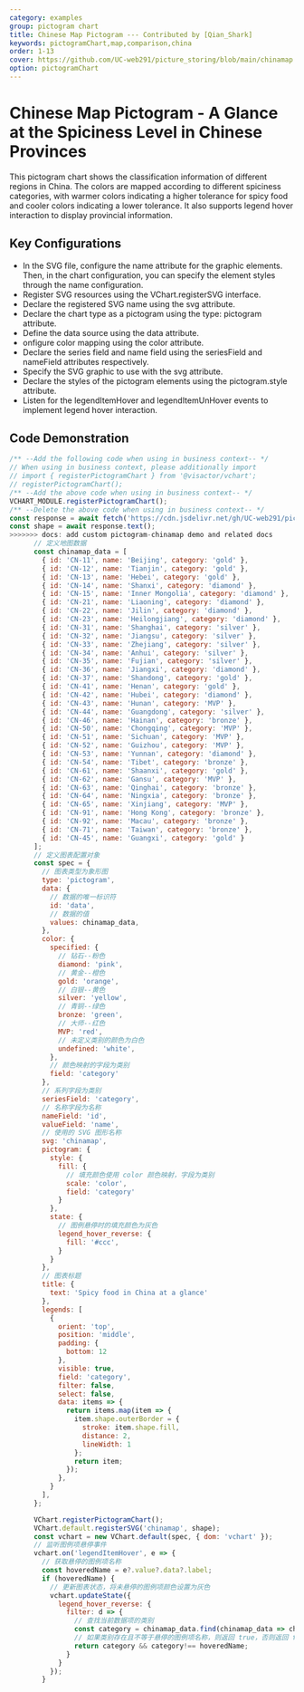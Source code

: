 ```yaml
---
category: examples
group: pictogram chart
title: Chinese Map Pictogram --- Contributed by [Qian_Shark]
keywords: pictogramChart,map,comparison,china
order: 1-13
cover: https://github.com/UC-web291/picture_storing/blob/main/chinamap.png
option: pictogramChart
---
```


# Chinese Map Pictogram - A Glance at the Spiciness Level in Chinese Provinces
This pictogram chart shows the classification information of different regions in China. The colors are mapped according to different spiciness categories, with warmer colors indicating a higher tolerance for spicy food and cooler colors indicating a lower tolerance. It also supports legend hover interaction to display provincial information.

## Key Configurations
- In the SVG file, configure the name attribute for the graphic elements. Then, in the chart configuration, you can specify the element styles through the name configuration.
- Register SVG resources using the VChart.registerSVG interface.
- Declare the registered SVG name using the svg attribute.
- Declare the chart type as a pictogram using the type: pictogram attribute.
- Define the data source using the data attribute.
- onfigure color mapping using the color attribute.
- Declare the series field and name field using the seriesField and nameField attributes respectively.
- Specify the SVG graphic to use with the svg attribute.
- Declare the styles of the pictogram elements using the pictogram.style attribute.
- Listen for the legendItemHover and legendItemUnHover events to implement legend hover interaction.

## Code Demonstration

```javascript livedemo
/** --Add the following code when using in business context-- */
// When using in business context, please additionally import
// import { registerPictogramChart } from '@visactor/vchart';
// registerPictogramChart();
/** --Add the above code when using in business context-- */
VCHART_MODULE.registerPictogramChart();
/** --Delete the above code when using in business context-- */
const response = await fetch('https://cdn.jsdelivr.net/gh/UC-web291/picture_storing/chinamap.svg');
const shape = await response.text();
>>>>>>> docs: add custom pictogram-chinamap demo and related docs
      // 定义地图数据
      const chinamap_data = [
        { id: 'CN-11', name: 'Beijing', category: 'gold' },
        { id: 'CN-12', name: 'Tianjin', category: 'gold' },
        { id: 'CN-13', name: 'Hebei', category: 'gold' },
        { id: 'CN-14', name: 'Shanxi', category: 'diamond' },
        { id: 'CN-15', name: 'Inner Mongolia', category: 'diamond' },
        { id: 'CN-21', name: 'Liaoning', category: 'diamond' },
        { id: 'CN-22', name: 'Jilin', category: 'diamond' },
        { id: 'CN-23', name: 'Heilongjiang', category: 'diamond' },
        { id: 'CN-31', name: 'Shanghai', category: 'silver' },
        { id: 'CN-32', name: 'Jiangsu', category: 'silver' },
        { id: 'CN-33', name: 'Zhejiang', category: 'silver' },
        { id: 'CN-34', name: 'Anhui', category: 'silver' },
        { id: 'CN-35', name: 'Fujian', category: 'silver' },
        { id: 'CN-36', name: 'Jiangxi', category: 'diamond' },
        { id: 'CN-37', name: 'Shandong', category: 'gold' },
        { id: 'CN-41', name: 'Henan', category: 'gold' },
        { id: 'CN-42', name: 'Hubei', category: 'diamond' },
        { id: 'CN-43', name: 'Hunan', category: 'MVP' },
        { id: 'CN-44', name: 'Guangdong', category: 'silver' },
        { id: 'CN-46', name: 'Hainan', category: 'bronze' },
        { id: 'CN-50', name: 'Chongqing', category: 'MVP' },
        { id: 'CN-51', name: 'Sichuan', category: 'MVP' },
        { id: 'CN-52', name: 'Guizhou', category: 'MVP' },
        { id: 'CN-53', name: 'Yunnan', category: 'diamond' },
        { id: 'CN-54', name: 'Tibet', category: 'bronze' },
        { id: 'CN-61', name: 'Shaanxi', category: 'gold' },
        { id: 'CN-62', name: 'Gansu', category: 'MVP' },
        { id: 'CN-63', name: 'Qinghai', category: 'bronze' },
        { id: 'CN-64', name: 'Ningxia', category: 'bronze' },
        { id: 'CN-65', name: 'Xinjiang', category: 'MVP' },
        { id: 'CN-91', name: 'Hong Kong', category: 'bronze' },
        { id: 'CN-92', name: 'Macau', category: 'bronze' },
        { id: 'CN-71', name: 'Taiwan', category: 'bronze' },
        { id: 'CN-45', name: 'Guangxi', category: 'gold' }
      ];
      // 定义图表配置对象
      const spec = {
        // 图表类型为象形图
        type: 'pictogram',
        data: {
          // 数据的唯一标识符
          id: 'data',
          // 数据的值
          values: chinamap_data,
        },
        color: {
          specified: {
            // 钻石--粉色
            diamond: 'pink',
            // 黄金--橙色
            gold: 'orange',
            // 白银--黄色
            silver: 'yellow',
            // 青铜--绿色
            bronze: 'green',
            // 大师--红色
            MVP: 'red',
            // 未定义类别的颜色为白色
            undefined: 'white',
          },
          // 颜色映射的字段为类别
          field: 'category'
        },
        // 系列字段为类别
        seriesField: 'category',
        // 名称字段为名称
        nameField: 'id',
        valueField: 'name',
        // 使用的 SVG 图形名称
        svg: 'chinamap',
        pictogram: {
          style: {
            fill: {
              // 填充颜色使用 color 颜色映射，字段为类别
              scale: 'color',
              field: 'category'
            }
          },
          state: {
            // 图例悬停时的填充颜色为灰色
            legend_hover_reverse: {
              fill: '#ccc',
            }
          }
        },
        // 图表标题
        title: {
          text: 'Spicy food in China at a glance'
        },
        legends: [
          {
            orient: 'top',
            position: 'middle',
            padding: {
              bottom: 12
            },
            visible: true,
            field: 'category',
            filter: false,
            select: false,
            data: items => {
              return items.map(item => {
                item.shape.outerBorder = {
                  stroke: item.shape.fill,
                  distance: 2,
                  lineWidth: 1
                };
                return item;
              });
            },
          }
        ],
      };

      VChart.registerPictogramChart();
      VChart.default.registerSVG('chinamap', shape);
      const vchart = new VChart.default(spec, { dom: 'vchart' });
      // 监听图例项悬停事件
      vchart.on('legendItemHover', e => {
        // 获取悬停的图例项名称
        const hoveredName = e?.value?.data?.label;
        if (hoveredName) {
          // 更新图表状态，将未悬停的图例项颜色设置为灰色
          vchart.updateState({
            legend_hover_reverse: {
              filter: d => {
                // 查找当前数据项的类别
                const category = chinamap_data.find(chinamap_data => chinamap_data.id === d.data?.id)?.category;
                // 如果类别存在且不等于悬停的图例项名称，则返回 true，否则返回 false
                return category && category!== hoveredName;
              }
            }
          });
        }
       
